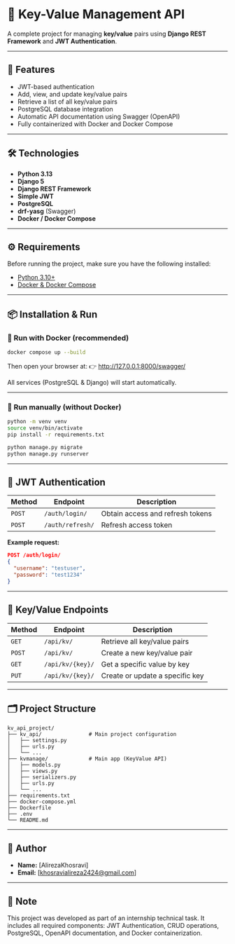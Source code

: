 # 🔑 Key-Value Management API
A complete project for managing **key/value** pairs using **Django REST Framework** and **JWT Authentication**.

---

## 🚀 Features
- JWT-based authentication
- Add, view, and update key/value pairs
- Retrieve a list of all key/value pairs
- PostgreSQL database integration
- Automatic API documentation using Swagger (OpenAPI)
- Fully containerized with Docker and Docker Compose

---

## 🛠️ Technologies
- **Python 3.13**
- **Django 5**
- **Django REST Framework**
- **Simple JWT**
- **PostgreSQL**
- **drf-yasg** (Swagger)
- **Docker / Docker Compose**

---

## ⚙️ Requirements
Before running the project, make sure you have the following installed:
- [Python 3.10+](https://www.python.org/downloads/)
- [Docker & Docker Compose](https://www.docker.com/)

---

## 📦 Installation & Run

### 🐳 Run with Docker (recommended)

```bash
docker compose up --build
```

Then open your browser at:
👉 http://127.0.0.1:8000/swagger/

All services (PostgreSQL & Django) will start automatically.

---

### 🧰 Run manually (without Docker)

```bash
python -m venv venv
source venv/bin/activate  
pip install -r requirements.txt

python manage.py migrate
python manage.py runserver
```

---

## 🔐 JWT Authentication

| Method | Endpoint | Description |
|--------|-----------|-------------|
| `POST` | `/auth/login/` | Obtain access and refresh tokens |
| `POST` | `/auth/refresh/` | Refresh access token |

**Example request:**
```json
POST /auth/login/
{
  "username": "testuser",
  "password": "test1234"
}
```

---

## 🔑 Key/Value Endpoints

| Method | Endpoint | Description |
|--------|-----------|-------------|
| `GET` | `/api/kv/` | Retrieve all key/value pairs |
| `POST` | `/api/kv/` | Create a new key/value pair |
| `GET` | `/api/kv/{key}/` | Get a specific value by key |
| `PUT` | `/api/kv/{key}/` | Create or update a specific key |

---

## 🗂️ Project Structure

```
kv_api_project/
├── kv_api/               # Main project configuration
│   ├── settings.py
│   ├── urls.py
│   └── ...
├── kvmanage/             # Main app (KeyValue API)
│   ├── models.py
│   ├── views.py
│   ├── serializers.py
│   ├── urls.py
│   └── ...
├── requirements.txt
├── docker-compose.yml
├── Dockerfile
├── .env
└── README.md
```

---

## 👤 Author
- **Name:** [AlirezaKhosravi]
- **Email:** [khosravialireza2424@gmail.com]

---

## 🏁 Note
This project was developed as part of an internship technical task.
It includes all required components: JWT Authentication, CRUD operations, PostgreSQL, OpenAPI documentation, and Docker containerization.

